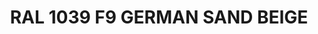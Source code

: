 ---
layout: product
title: "RAL 1039 F9 GERMAN SAND BEIGE"
price: "300" 
desc: "Akrilna boja 17mL"
img_path: "/assets/img/A.MIG-0027.webp"
brand: "AMMO"
available: true
special_offer: false
new: false
soon: false
cat: "020000"
subcat: "020100"
subsubcat: "020101"
sifra: "A.MIG-0027"
popular: false
---